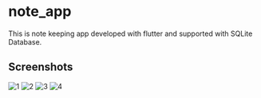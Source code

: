 # note_app

This is note keeping app developed with flutter and supported with SQLite Database.

## Screenshots
![1](https://github.com/pdhankhar61/note_app/blob/main/note_app_1.jpg=500x500)
![2](https://github.com/pdhankhar61/note_app/blob/main/note_app_2.jpg=)
![3](https://github.com/pdhankhar61/note_app/blob/main/note_app_3.jpg=)
![4](https://github.com/pdhankhar61/note_app/blob/main/note_app_4.jpg=)



